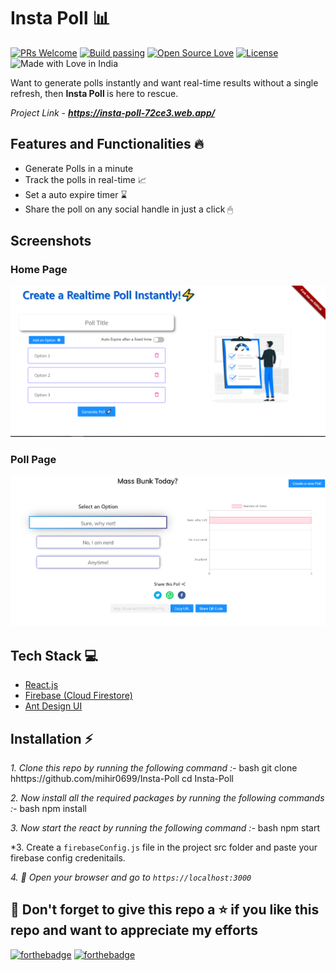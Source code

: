 # Insta Poll 📊
[![PRs Welcome](https://img.shields.io/badge/PRs-welcome-brightgreen.svg?style=flat-square)](https://foodeazy.herokuapp.com/)&nbsp;[![Build passing](https://img.shields.io/badge/Build-Passing-brightgreen.svg?style=flat-square)](https://foodeazy.herokuapp.com/)&nbsp;[![Open Source Love](https://badges.frapsoft.com/os/v1/open-source.svg?v=102)](https://foodeazy.herokuapp.com/)&nbsp;[![License](https://img.shields.io/badge/license-MIT-brightgreen)](https://foodeazy.herokuapp.com/)&nbsp;![Made with Love in India](https://madewithlove.org.in/badge.svg)

Want to generate polls  instantly and want real-time results without a single refresh, then <b>Insta Poll </b> is here to rescue.

*Project Link* - ***https://insta-poll-72ce3.web.app/***


## Features and Functionalities 🔥
- Generate Polls in a minute
- Track the polls in real-time 📈
- Set a auto expire timer ⌛
- Share the poll on any social handle in just a click 🖱
 

 ## Screenshots
 ### Home Page
 ![enter image description here](https://raw.githubusercontent.com/mihir0699/Insta-Poll/master/images/Home%20Page.png?token=ALT5AMCLL7AQ2MARYDXEEMK7VETAY)



### Poll Page
![enter image description here](https://raw.githubusercontent.com/mihir0699/Insta-Poll/master/images/Poll.png?token=ALT5AMBPJ4B32MPU3TA4WFK7VETEI)
## Tech Stack 💻

 - [React.js](https://reactjs.org/)
 - [Firebase (Cloud Firestore)](https://firebase.google.com/)
 - [Ant Design UI](https://ant.design/)
 



## Installation :zap:

 *1. Clone this repo by running the following command :-*
 bash
  git clone hhttps://github.com/mihir0699/Insta-Poll
  cd Insta-Poll
 
 
 *2. Now install all the required packages by running the following commands :-*
 bash
  npm install 
 
 *3. Now start the react  by running the following command :-*
 bash
  npm start
 
 *3. Create a `firebaseConfig.js` file in the project src folder and paste your firebase config credenitails.
      
 *4.* *🎉  Open your browser and go to  `https://localhost:3000`*
 

 
 
## 🤩 Don't forget to give this repo a ⭐ if you like this repo and want to appreciate my efforts
 

[![forthebadge](https://forthebadge.com/images/badges/built-with-love.svg)](https://forthebadge.com)
[![forthebadge](https://forthebadge.com/images/badges/built-by-developers.svg)](https://forthebadge.com)
